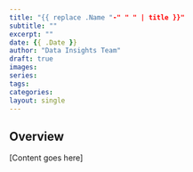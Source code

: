 ```yaml
---
title: "{{ replace .Name "-" " " | title }}"
subtitle: ""
excerpt: ""
date: {{ .Date }}
author: "Data Insights Team"
draft: true
images:
series:
tags:
categories:
layout: single
---
```


## Overview

[Content goes here]